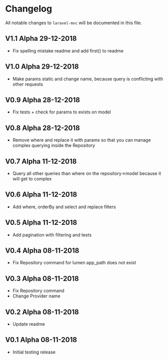 # Changelog

All notable changes to `laravel-mvc` will be documented in this file.

## V1.1 Alpha  29-12-2018

- Fix spelling mistake readme and add first() to readme 

## V1.0 Alpha  29-12-2018

- Make params static and change name, because query is conflicting with other requests

## V0.9 Alpha  28-12-2018

- Fix tests + check for params to exists on model

## V0.8 Alpha  28-12-2018

- Remove where and replace it with params so that you can manage complex querying inside the Repository

## V0.7 Alpha  11-12-2018

- Query all other queries than where on the repository->model because it will get to complex

## V0.6 Alpha  11-12-2018

- Add where, orderBy and select and replace filters 

## V0.5 Alpha  11-12-2018

- Add pagination with filtering and tests 

## V0.4 Alpha  08-11-2018

- Fix Repository command for lumen app_path does not exist

## V0.3 Alpha  08-11-2018

- Fix Repository command
- Change Provider name

## V0.2 Alpha  08-11-2018

- Update readme

## V0.1 Alpha  08-11-2018

- Initial testing release

